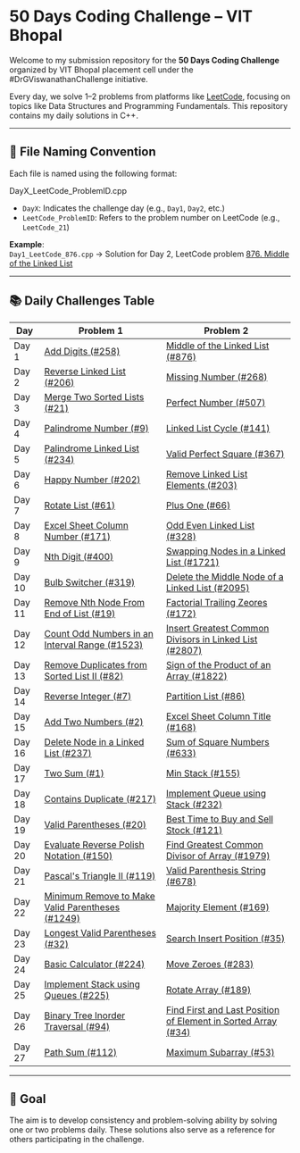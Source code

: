 # 50 Days Coding Challenge – VIT Bhopal 

Welcome to my submission repository for the **50 Days Coding Challenge** organized by VIT Bhopal placement cell under the #DrGViswanathanChallenge initiative.

Every day, we solve 1–2 problems from platforms like [LeetCode](https://leetcode.com), focusing on topics like Data Structures and Programming Fundamentals. This repository contains my daily solutions in C++.

---

## 📄 File Naming Convention

Each file is named using the following format:

DayX_LeetCode_ProblemID.cpp

- `DayX`: Indicates the challenge day (e.g., `Day1`, `Day2`, etc.)
- `LeetCode_ProblemID`: Refers to the problem number on LeetCode (e.g., `LeetCode_21`)

**Example**:  
`Day1_LeetCode_876.cpp` → Solution for Day 2, LeetCode problem [876. Middle of the Linked List](https://leetcode.com/problems/middle-of-the-linked-list/)

---

## 📚 Daily Challenges Table

| Day | Problem 1 | Problem 2 |
|-----|-----------|-----------|
| Day 1 | [Add Digits (#258)](https://leetcode.com/problems/add-digits/) | [Middle of the Linked List (#876)](https://leetcode.com/problems/middle-of-the-linked-list/) |
| Day 2 | [Reverse Linked List (#206)](https://leetcode.com/problems/reverse-linked-list/) | [Missing Number (#268)](https://leetcode.com/problems/missing-number/) |
| Day 3 | [Merge Two Sorted Lists (#21)](https://leetcode.com/problems/merge-two-sorted-lists/) | [Perfect Number (#507)](https://leetcode.com/problems/perfect-number/) |
| Day 4 | [Palindrome Number (#9)](https://leetcode.com/problems/palindrome-number/) | [Linked List Cycle (#141)](https://leetcode.com/problems/linked-list-cycle/) |
| Day 5 | [Palindrome Linked List (#234)](https://leetcode.com/problems/palindrome-linked-list/) | [Valid Perfect Square (#367)](https://leetcode.com/problems/valid-perfect-square/) |
| Day 6 | [Happy Number (#202)](https://leetcode.com/problems/happy-number/) | [Remove Linked List Elements (#203)](https://leetcode.com/problems/remove-linked-list-elements/) |
| Day 7 | [Rotate List (#61)](https://leetcode.com/problems/rotate-list/description/) | [Plus One (#66)](https://leetcode.com/problems/plus-one/) |
| Day 8 | [Excel Sheet Column Number (#171)](https://leetcode.com/problems/excel-sheet-column-number/) | [Odd Even Linked List (#328)](https://leetcode.com/problems/odd-even-linked-list) |
| Day 9 | [Nth Digit (#400)](https://leetcode.com/problems/nth-digit/description/) | [Swapping Nodes in a Linked List (#1721)](https://leetcode.com/problems/swapping-nodes-in-a-linked-list/description/) |
| Day 10| [Bulb Switcher (#319)](https://leetcode.com/problems/bulb-switcher/description/) | [Delete the Middle Node of a Linked List (#2095)](https://leetcode.com/problems/delete-the-middle-node-of-a-linked-list/description/) |
| Day 11 | [Remove Nth Node From End of List (#19)](https://leetcode.com/problems/remove-nth-node-from-end-of-list/) | [Factorial Trailing Zeores (#172)](https://leetcode.com/problems/factorial-trailing-zeroes/) |
| Day 12 | [Count Odd Numbers in an Interval Range (#1523)](https://leetcode.com/problems/count-odd-numbers-in-an-interval-range/) | [Insert Greatest Common Divisors in Linked List (#2807)](https://leetcode.com/problems/insert-greatest-common-divisors-in-linked-list/) |
| Day 13 | [Remove Duplicates from Sorted List II (#82)](https://leetcode.com/problems/remove-duplicates-from-sorted-list-ii) | [Sign of the Product of an Array (#1822)](https://leetcode.com/problems/sign-of-the-product-of-an-array) |
| Day 14 | [Reverse Integer (#7)](https://leetcode.com/problems/reverse-integer/) | [Partition List (#86)](https://leetcode.com/problems/partition-list/) |
| Day 15 | [Add Two Numbers (#2)](https://leetcode.com/problems/add-two-numbers) | [Excel Sheet Column Title (#168)](https://leetcode.com/problems/excel-sheet-column-title) |
| Day 16 | [Delete Node in a Linked List (#237)](https://leetcode.com/problems/delete-node-in-a-linked-list) | [Sum of Square Numbers (#633)](https://leetcode.com/problems/sum-of-square-numbers/) |
| Day 17 | [Two Sum (#1)](https://leetcode.com/problems/two-sum/) | [Min Stack (#155)](https://leetcode.com/problems/min-stack/) |
| Day 18 | [Contains Duplicate (#217)](https://leetcode.com/problems/contains-duplicate/) | [Implement Queue using Stack (#232)](https://leetcode.com/problems/implement-queue-using-stacks/) |
| Day 19 | [Valid Parentheses (#20)](https://leetcode.com/problems/valid-parentheses/) | [Best Time to Buy and Sell Stock (#121)](https://leetcode.com/problems/best-time-to-buy-and-sell-stock/) |
| Day 20 | [Evaluate Reverse Polish Notation (#150)](https://leetcode.com/problems/evaluate-reverse-polish-notation/) | [Find Greatest Common Divisor of Array (#1979)](https://leetcode.com/problems/find-greatest-common-divisor-of-array/) |
| Day 21 | [Pascal's Triangle II (#119)](https://leetcode.com/problems/pascals-triangle-ii) | [Valid Parenthesis String (#678)](https://leetcode.com/problems/valid-parenthesis-string/) |
| Day 22 | [Minimum Remove to Make Valid Parentheses (#1249)](https://leetcode.com/problems/minimum-remove-to-make-valid-parentheses/) | [Majority Element (#169)](https://leetcode.com/problems/majority-element) |
| Day 23 | [Longest Valid Parentheses (#32)](https://leetcode.com/problems/longest-valid-parentheses) | [Search Insert Position (#35)](https://leetcode.com/problems/search-insert-position/) |
| Day 24 | [Basic Calculator (#224)](https://leetcode.com/problems/basic-calculator/) | [Move Zeroes (#283)](https://leetcode.com/problems/move-zeroes/) |
| Day 25 | [Implement Stack using Queues (#225)](https://leetcode.com/problems/implement-stack-using-queues/) | [Rotate Array (#189)](https://leetcode.com/problems/rotate-array/) |
| Day 26 | [Binary Tree Inorder Traversal (#94)](https://leetcode.com/problems/binary-tree-inorder-traversal/) | [Find First and Last Position of Element in Sorted Array (#34)](https://leetcode.com/problems/find-first-and-last-position-of-element-in-sorted-array/) |
| Day 27 | [Path Sum (#112)](https://leetcode.com/problems/path-sum/) | [Maximum Subarray (#53)](https://leetcode.com/problems/maximum-subarray/) |

<!-- | Day  | [ (#)]() | [ (#)]() | -->

---

## 🚀 Goal

The aim is to develop consistency and problem-solving ability by solving one or two problems daily. These solutions also serve as a reference for others participating in the challenge.

